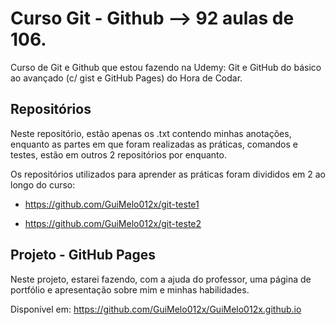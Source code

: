 # Curso Git - Github --> 92 aulas de 106.
Curso de Git e Github que estou fazendo na Udemy: Git e GitHub do básico ao avançado (c/ gist e GitHub Pages) do Hora de Codar.

## Repositórios

Neste repositório, estão apenas os .txt contendo minhas anotações, enquanto as partes em que foram realizadas as práticas, comandos e testes, estão em outros 2 repositórios por enquanto.

Os repositórios utilizados para aprender as práticas foram divididos em 2 ao longo do curso:

* https://github.com/GuiMelo012x/git-teste1

* https://github.com/GuiMelo012x/git-teste2

## Projeto - GitHub Pages

Neste projeto, estarei fazendo, com a ajuda do professor, uma página de portfólio e apresentação sobre mim e minhas habilidades.

Disponível em: https://github.com/GuiMelo012x/GuiMelo012x.github.io 